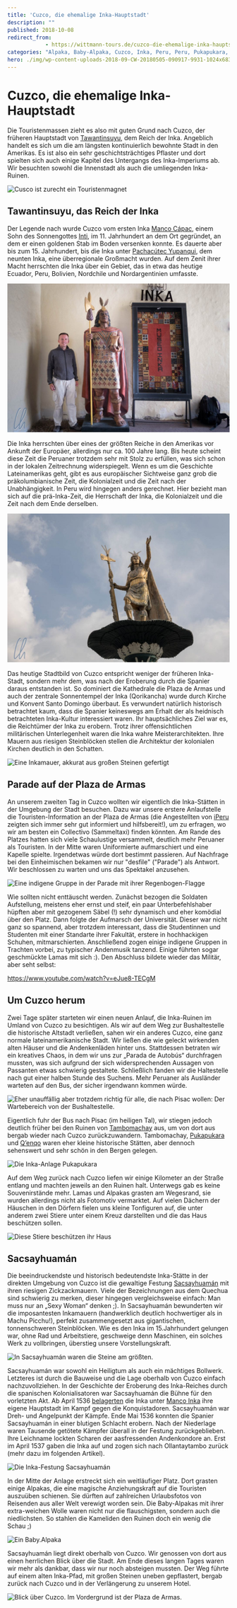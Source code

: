 ```yaml
---
title: 'Cuzco, die ehemalige Inka-Hauptstadt'
description: ""
published: 2018-10-08
redirect_from: 
            - https://wittmann-tours.de/cuzco-die-ehemalige-inka-hauptstadt/
categories: "Alpaka, Baby-Alpaka, Cuzco, Inka, Peru, Peru, Pukapukara, Q’enqo, Ruinen, Sacsayhuamán, Tambomachay"
hero: ./img/wp-content-uploads-2018-09-CW-20180505-090917-9931-1024x683.jpg
---
```

# Cuzco, die ehemalige Inka-Hauptstadt

Die Touristenmassen zieht es also mit guten Grund nach Cuzco, der früheren Hauptstadt von [Tawantinsuyu](https://de.wikipedia.org/wiki/Inka#Tawantinsuyu_%E2%80%93_Reich_aus_vier_Reichen), dem Reich der Inka. Angeblich handelt es sich um die am längsten kontinuierlich bewohnte Stadt in den Amerikas. Es ist also ein sehr geschichtsträchtiges Pflaster und dort spielten sich auch einige Kapitel des Untergangs des Inka-Imperiums ab. Wir besuchten sowohl die Innenstadt als auch die umliegenden Inka-Ruinen.

![Cusco ist zurecht ein Touristenmagnet](http://wittmann-tours.de/wp-content/uploads/2018/09/CW-20180506-123135-1936-1024x683.jpg)

<!--more-->

## Tawantinsuyu, das Reich der Inka

Der Legende nach wurde Cuzco vom ersten Inka [Manco Cápac](https://de.wikipedia.org/wiki/Manco_C%C3%A1pac), einem Sohn des Sonnengottes [Inti](<https://de.wikipedia.org/wiki/Inti_(Gottheit)>), im 11. Jahrhundert an dem Ort gegründet, an dem er einen goldenen Stab im Boden versenken konnte. Es dauerte aber bis zum 15. Jahrhundert, bis die Inka unter [Pachacútec Yupanqui](https://de.wikipedia.org/wiki/Pachac%C3%BAtec_Yupanqui), dem neunten Inka, eine überregionale Großmacht wurden. Auf dem Zenit ihrer Macht herrschten die Inka über ein Gebiet, das in etwa das heutige Ecuador, Peru, Bolivien, Nordchile und Nordargentinien umfasste.

![Großer Inka, kleiner Europäer](./img/wp-content-uploads-2018-09-CW-20180505-090917-9931-1024x683.jpg)

Die Inka herrschten über eines der größten Reiche in den Amerikas vor Ankunft der Europäer, allerdings nur ca. 100 Jahre lang. Bis heute scheint diese Zeit die Peruaner trotzdem sehr mit Stolz zu erfüllen, was sich schon in der lokalen Zeitrechnung widerspiegelt. Wenn es um die Geschichte Lateinamerikas geht, gibt es aus europäischer Sichtweise ganz grob die präkolumbianische Zeit, die Kolonialzeit und die Zeit nach der Unabhängigkeit. In Peru wird hingegen anders gerechnet. Hier bezieht man sich auf die prä-Inka-Zeit, die Herrschaft der Inka, die Kolonialzeit und die Zeit nach dem Ende derselben.

![Der Inka-König Atahualpa auf dem Plaze de Armas](./img/wp-content-uploads-2018-09-CW-20180504-143727-1780-1024x683.jpg)![]()

Das heutige Stadtbild von Cuzco entspricht weniger der früheren Inka-Stadt, sondern mehr dem, was nach der Eroberung durch die Spanier daraus entstanden ist. So dominiert die Kathedrale die Plaza de Armas und auch der zentrale Sonnentempel der Inka (Qorikancha) wurde durch Kirche und Konvent Santo Domingo überbaut. Es verwundert natürlich historisch betrachtet kaum, dass die Spanier keineswegs am Erhalt der als heidnisch betrachteten Inka-Kultur interessiert waren. Ihr hauptsächliches Ziel war es, die Reichtümer der Inka zu erobern. Trotz ihrer offensichtlichen militärischen Unterlegenheit waren die Inka wahre Meisterarchitekten. Ihre Mauern aus riesigen Steinblöcken stellen die Architektur der kolonialen Kirchen deutlich in den Schatten.

![Eine Inkamauer, akkurat aus großen Steinen gefertigt](http://wittmann-tours.de/wp-content/uploads/2018/09/CW-20180508-081716-0118-1024x683.jpg)

## Parade auf der Plaza de Armas

An unserem zweiten Tag in Cuzco wollten wir eigentlich die Inka-Stätten in der Umgebung der Stadt besuchen. Dazu war unsere erstere Anlaufstelle die Touristen-Information an der Plaza de Armas (die Angestellten von [iPeru](https://www.peru.travel/en-us/) zeigten sich immer sehr gut informiert und hilfsbereit!), um zu erfragen, wo wir am besten ein Collectivo (Sammeltaxi) finden könnten. Am Rande des Platzes hatten sich viele Schaulustige versammelt, deutlich mehr Peruaner als Touristen. In der Mitte waren Uniformierte aufmarschiert und eine Kapelle spielte. Irgendetwas würde dort bestimmt passieren. Auf Nachfrage bei den Einheimischen bekamen wir nur "desfile" ("Parade") als Antwort. Wir beschlossen zu warten und uns das Spektakel anzusehen.

![Eine indigene Gruppe in der Parade mit ihrer Regenbogen-Flagge](http://wittmann-tours.de/wp-content/uploads/2018/09/CW-20180506-101944-1913-1024x683.jpg)

Wie sollten nicht enttäuscht werden. Zunächst bezogen die Soldaten Aufstellung, meistens eher ernst und steif, ein paar Unterbefehlshaber hüpften aber mit gezogenem Säbel (!) sehr dynamisch und eher komödial über den Platz. Dann folgte der Aufmarsch der Universität. Dieser war nicht ganz so spannend, aber trotzdem interessant, dass die Studentinnen und Studenten mit einer Standarte ihrer Fakultät, erstere in hochhackigen Schuhen, mitmarschierten. Anschließend zogen einige indigene Gruppen in Trachten vorbei, zu typischer Andenmusik tanzend. Einige führten sogar geschmückte Lamas mit sich :). Den Abschluss bildete wieder das Militär, aber seht selbst:

https://www.youtube.com/watch?v=eJue8-TECgM

## Um Cuzco herum

Zwei Tage später starteten wir einen neuen Anlauf, die Inka-Ruinen im Umland von Cuzco zu besichtigen. Als wir auf dem Weg zur Bushaltestelle die historische Altstadt verließen, sahen wir ein anderes Cuzco, eine ganz normale lateinamerikanische Stadt. Wir ließen die wie geleckt wirkenden alten Häuser und die Andenkenläden hinter uns. Stattdessen betraten wir ein kreatives Chaos, in dem wir uns zur „Parada de Autobús“ durchfragen mussten, was sich aufgrund der sich widersprechenden Aussagen von Passanten etwas schwierig gestaltete. Schließlich fanden wir die Haltestelle nach gut einer halben Stunde des Suchens. Mehr Peruaner als Ausländer warteten auf den Bus, der sicher irgendwann kommen würde.

![Eher unauffällig aber trotzdem richtig für alle, die nach Pisac wollen: Der Wartebereich von der Bushaltestelle.](http://wittmann-tours.de/wp-content/uploads/2018/09/CW-20180508-085331-0123-1024x683.jpg)

Eigentlich fuhr der Bus nach Pisac (im heiligen Tal), wir stiegen jedoch deutlich früher bei den Ruinen von [Tambomachay](https://de.wikipedia.org/wiki/Tambomachay) aus, um von dort aus bergab wieder nach Cuzco zurückzuwandern. Tambomachay, [Pukapukara](https://en.wikipedia.org/wiki/Puka_Pukara) und [Q’enqo](https://en.wikipedia.org/wiki/Qenko) waren eher kleine historische Stätten, aber dennoch sehenswert und sehr schön in den Bergen gelegen.

![Die Inka-Anlage Pukapukara](http://wittmann-tours.de/wp-content/uploads/2018/09/CW-20180508-101456-0136-1024x683.jpg)

Auf dem Weg zurück nach Cuzco liefen wir einige Kilometer an der Straße entlang und machten jeweils an den Ruinen halt. Unterwegs gab es keine Souvenirstände mehr. Lamas und Alpakas grasten am Wegesrand, sie wurden allerdings nicht als Fotomotiv vermarktet. Auf vielen Dächern der Häuschen in den Dörfern fielen uns kleine Tonfiguren auf, die unter anderem zwei Stiere unter einem Kreuz darstellten und die das Haus beschützen sollen.

![Diese Stiere beschützen ihr Haus](http://wittmann-tours.de/wp-content/uploads/2018/09/CW-20180508-110347-2087-1024x683.jpg)

## Sacsayhuamán

Die beeindruckendste und historisch bedeutendste Inka-Stätte in der direkten Umgebung von Cuzco ist die gewaltige Festung [Sacsayhuamán](https://de.wikipedia.org/wiki/Sacsayhuam%C3%A1n) mit ihren riesigen Zickzackmauern. Viele der Bezeichnungen aus dem Quechua sind schwierig zu merken, dieser hingegen vergleichsweise einfach: Man muss nur an „Sexy Woman“ denken ;). In Sacsayhuamán bewunderten wir die imposantesten Inkamauern (handwerklich deutlich hochwertiger als in Machu Picchu!), perfekt zusammengesetzt aus gigantischen, tonnenschweren Steinblöcken. Wie es den Inka im 15.Jahrhundert gelungen war, ohne Rad und Arbeitstiere, geschweige denn Maschinen, ein solches Werk zu vollbringen, überstieg unsere Vorstellungskraft.

![In Sacsayhuamán waren die Steine am größten.](http://wittmann-tours.de/wp-content/uploads/2018/09/CW-20180508-132252-2108-HDR-1024x683.jpg)

Sacsayhuamán war sowohl ein Heiligtum als auch ein mächtiges Bollwerk. Letzteres ist durch die Bauweise und die Lage oberhalb von Cuzco einfach nachzuvollziehen. In der Geschichte der Eroberung des Inka-Reiches durch die spanischen Kolonialisatoren war Sacsayhuamán die Bühne für den vorletzten Akt. Ab April 1536 [belagerten](https://de.wikipedia.org/wiki/Belagerung_von_Cuzco) die Inka unter [Manco Inka](https://de.wikipedia.org/wiki/Manco_C%C3%A1pac_II.) ihre eigene Hauptstadt im Kampf gegen die Konquistadoren. Sacsayhuamán war Dreh- und Angelpunkt der Kämpfe. Ende Mai 1536 konnten die Spanier Sacsayhuamán in einer blutigen Schlacht erobern. Nach der Niederlage waren Tausende getötete Kämpfer überall in der Festung zurückgeblieben. Ihre Leichname lockten Scharen der aasfressenden Andenkondore an. Erst im April 1537 gaben die Inka auf und zogen sich nach Ollantaytambo zurück (mehr dazu im folgenden Artikel).

![Die Inka-Festung Sacsayhuamán](http://wittmann-tours.de/wp-content/uploads/2018/09/CW-20180508-131432-2099-HDR-1024x576.jpg)

In der Mitte der Anlage erstreckt sich ein weitläufiger Platz. Dort grasten einige Alpakas, die eine magische Anziehungskraft auf die Touristen auszuüben schienen. Sie dürften auf zahlreichen Urlaubsfotos von Reisenden aus aller Welt verewigt worden sein. Die Baby-Alpakas mit ihrer extra-weichen Wolle waren nicht nur die flauschigsten, sondern auch die niedlichsten. So stahlen die Kameliden den Ruinen doch ein wenig die Schau ;)

![Ein Baby.Alpaka](http://wittmann-tours.de/wp-content/uploads/2018/09/CW-20180508-140335-2127-1024x683.jpg)

Sacsayhuamán liegt direkt oberhalb von Cuzco. Wir genossen von dort aus einen herrlichen Blick über die Stadt. Am Ende dieses langen Tages waren wir mehr als dankbar, dass wir nur noch absteigen mussten. Der Weg führte auf einem alten Inka-Pfad, mit großen Steinen uneben gepflastert, bergab zurück nach Cuzco und in der Verlängerung zu unserem Hotel.

![Blick über Cuzco. Im Vordergrund ist der Plaza de Armas.](http://wittmann-tours.de/wp-content/uploads/2018/09/CW-20180508-132744-0172-1024x683.jpg)
